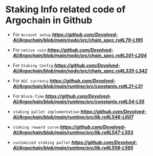 # Staking Info related code of Argochain in Github

- For `Account setup` **_https://github.com/Devolved-AI/Argochain/blob/main/node/src/chain_spec.rs#L79-L195_**

- For `native coin` **_https://github.com/Devolved-AI/Argochain/blob/main/node/src/chain_spec.rs#L201-L204_**

- For `Staking Config` **_https://github.com/Devolved-AI/Argochain/blob/main/node/src/chain_spec.rs#L335-L342_**


- For `AGC currency` **_https://github.com/Devolved-AI/Argochain/blob/main/runtime/src/constants.rs#L21-L31_**

- For `Block-Time` **_https://github.com/Devolved-AI/Argochain/blob/main/runtime/src/constants.rs#L54-L55_**

- `staking pallet implementation` **_https://github.com/Devolved-AI/Argochain/blob/main/runtime/src/lib.rs#L546-L607_**

- `staking reward curve` **_https://github.com/Devolved-AI/Argochain/blob/main/runtime/src/lib.rs#L547-L553_** 

- `customized staking pallet` **_https://github.com/Devolved-AI/Argochain/blob/main/runtime/src/lib.rs#L558-L565_**